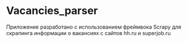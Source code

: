 # Vacancies_parser

Приложение разработано с использованием фреймвока Scrapy для скрапинга информации о вакансиях с сайтов hh.ru и superjob.ru
